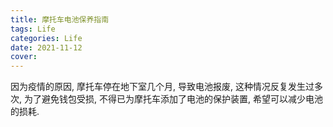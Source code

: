 ```yaml
---
title: 摩托车电池保养指南
tags: Life
categories: Life
date: 2021-11-12
cover:
---
```


因为疫情的原因, 摩托车停在地下室几个月, 导致电池报废, 这种情况反复发生过多次, 为了避免钱包受损, 不得已为摩托车添加了电池的保护装置, 希望可以减少电池的损耗.